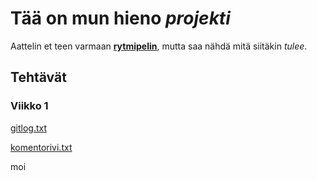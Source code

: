 # Tää on mun hieno *projekti*

Aattelin et teen varmaan [**rytmipelin**](https://www.youtube.com/watch?v=xdcKicUYVek), mutta saa nähdä mitä siitäkin *tulee*. 

## Tehtävät 
### Viikko 1
[gitlog.txt](/laskarit/viikko1/gitlog.txt)

[komentorivi.txt](/laskarit/viikko1/komentorivi.txt)

moi
